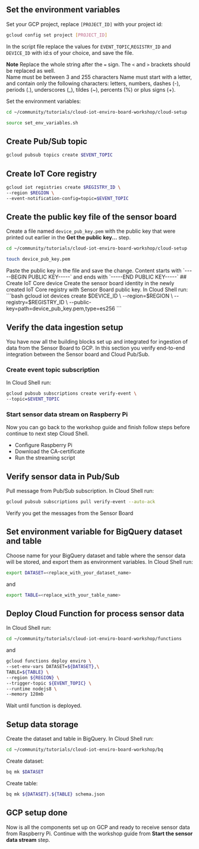 ## Set the environment variables
Set your GCP project, replace `[PROJECT_ID]` with your project id:
```bash
gcloud config set project [PROJECT_ID]
```
<walkthrough-editor-open-file filePath="community/tutorials/cloud-iot-enviro-board-workshop/cloud-setup/set_env_variables.sh"
text="Open set environment variables script">
</walkthrough-editor-open-file>
In the script file replace the values for `EVENT_TOPIC`,`REGISTRY_ID` and `DEVICE_ID` with id:s of your choice, and save the file.

**Note** Replace the whole string after the `=` sign. The `<` and `>` brackets should be replaced as well.  
Name must be between 3 and 255 characters
Name must start with a letter, and contain only the following characters: letters, numbers, dashes (-), periods (.), underscores (\_), tildes (~), percents (%) or plus signs (+).

Set the environment variables:
```bash
cd ~/community/tutorials/cloud-iot-enviro-board-workshop/cloud-setup

source set_env_variables.sh
```
## Create Pub/Sub topic
```bash
gcloud pubsub topics create $EVENT_TOPIC
```
## Create IoT Core registry
```bash
gcloud iot registries create $REGISTRY_ID \
--region $REGION \
--event-notification-config=topic=$EVENT_TOPIC
```
## Create the public key file of the sensor board
Create a file named `device_pub_key.pem` with the public key that were printed out earlier in the **Get the public key...** step.
```bash
cd ~/community/tutorials/cloud-iot-enviro-board-workshop/cloud-setup

touch device_pub_key.pem
```
<walkthrough-editor-open-file filePath="community/tutorials/cloud-iot-enviro-board-workshop/cloud-setup/device_pub_key.pem" text="Open public key file">
</walkthrough-editor-open-file>
Paste the public key in the file and save the change. Content starts with `-----BEGIN PUBLIC KEY-----` and ends with `-----END PUBLIC KEY-----`
## Create IoT Core device
Create the sensor board identity in the newly created IoT Core registry with Sensor Board public key. In Cloud Shell run:
```bash
gcloud iot devices create $DEVICE_ID \
--region=$REGION \
--registry=$REGISTRY_ID \
--public-key=path=device_pub_key.pem,type=es256
```

## Verify the data ingestion setup
You have now all the building blocks set up and integrated for ingestion of data from the Sensor Board to GCP. In this section you verify end-to-end integration between the Sensor board and Cloud Pub/Sub.
### Create event topic subscription
In Cloud Shell run:
```bash
gcloud pubsub subscriptions create verify-event \
--topic=$EVENT_TOPIC
```
### Start sensor data stream on Raspberry Pi
Now you can go back to the workshop guide and finish follow steps before continue to next step Cloud Shell.
- Configure Raspberry Pi
- Download the CA-certificate
- Run the streaming script
## Verify sensor data in Pub/Sub
Pull message from Pub/Sub subscription. In Cloud Shell run:
```bash
gcloud pubsub subscriptions pull verify-event --auto-ack
```
Verify you get the messages from the Sensor Board

## Set environment variable for BigQuery dataset and table
Choose name for your BigQuery dataset and table where the sensor data will be stored, and export them as environment variables. In Cloud Shell run:
```bash
export DATASET=<replace_with_your_dataset_name>
```
and
```bash
export TABLE=<replace_with_your_table_name>
```
## Deploy Cloud Function for process sensor data
In Cloud Shell run:
```bash
cd ~/community/tutorials/cloud-iot-enviro-board-workshop/functions
```
and
```bash
gcloud functions deploy enviro \
--set-env-vars DATASET=${DATASET},\
TABLE=${TABLE} \
--region ${REGION} \
--trigger-topic ${EVENT_TOPIC} \
--runtime nodejs8 \
--memory 128mb
```
Wait until function is deployed.
## Setup data storage
Create the dataset and table in BigQuery.
In Cloud Shell run:
```bash
cd ~/community/tutorials/cloud-iot-enviro-board-workshop/bq
```
Create dataset:
```bash
bq mk $DATASET
```
Create table:
```bash
bq mk ${DATASET}.${TABLE} schema.json
```
## GCP setup done
Now is all the components set up on GCP and ready to receive sensor data from Raspberry Pi.
Continue with the workshop guide from **Start the sensor data stream** step.
